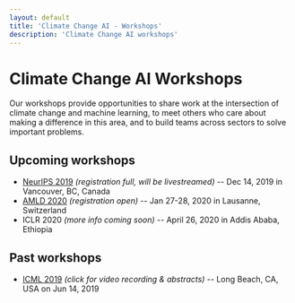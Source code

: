 ```yaml
---
layout: default
title: 'Climate Change AI - Workshops'
description: 'Climate Change AI workshops'
---
```


# Climate Change AI Workshops

Our workshops provide opportunities to share work at the intersection of climate change and machine learning, to meet others who care about making a difference in this area, and to build teams across sectors to solve important problems.

## Upcoming workshops
* [NeurIPS 2019](/NeurIPS2019_workshop) _(registration full, will be livestreamed)_ -- Dec 14, 2019 in Vancouver, BC, Canada
* [AMLD 2020](/AMLD2020_workshop) _(registration open)_ -- Jan 27-28, 2020 in Lausanne, Switzerland
* ICLR 2020 _(more info coming soon)_ -- April 26, 2020 in Addis Ababa, Ethiopia

## Past workshops
- [ICML 2019](/ICML2019_workshop) _(click for video recording & abstracts)_ -- Long Beach, CA, USA on Jun 14, 2019




